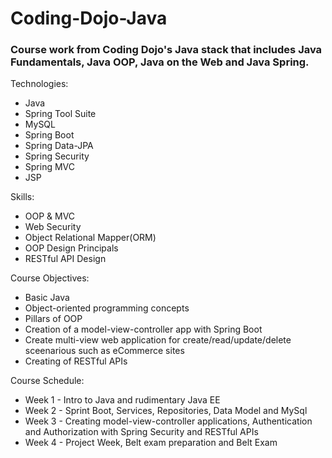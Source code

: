 # Coding-Dojo-Java
### Course work from Coding Dojo's Java stack that includes Java Fundamentals, Java OOP, Java on the Web and Java Spring.

Technologies:
* Java
* Spring Tool Suite
* MySQL
* Spring Boot
* Spring Data-JPA
* Spring Security
* Spring MVC
* JSP

Skills:
* OOP & MVC
* Web Security
* Object Relational Mapper(ORM)
* OOP Design Principals
* RESTful API Design

Course Objectives:
* Basic Java
* Object-oriented programming concepts
* Pillars of OOP
* Creation of a model-view-controller app with Spring Boot
* Create multi-view web application for create/read/update/delete sceenarious such as eCommerce sites
* Creating of RESTful APIs

Course Schedule:
* Week 1 - Intro to Java and rudimentary Java EE
* Week 2 - Sprint Boot, Services, Repositories, Data Model and MySql
* Week 3 - Creating model-view-controller applications, Authentication and Authorization with Spring Security and RESTful APIs
* Week 4 - Project Week, Belt exam preparation and Belt Exam
